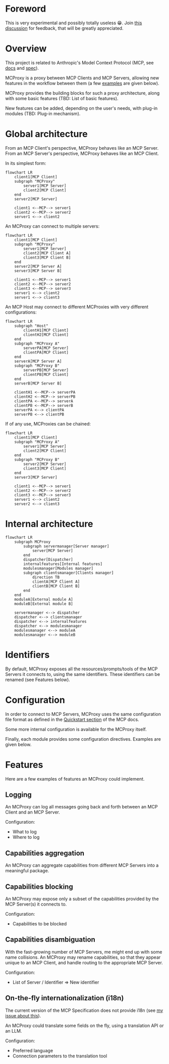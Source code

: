 # Foreword

This is very experimental and possibly totally useless 😁. Join [this discussion](https://github.com/LaurentAjdnik/mcproxy/discussions/2) for feedback, that will be greatly appreciated.

# Overview

This project is related to Anthropic's Model Context Protocol (MCP, see [docs](https://modelcontextprotocol.io) and [spec](https://spec.modelcontextprotocol.io/)).

MCProxy is a proxy between MCP Clients and MCP Servers, allowing new features in the workflow between them (a few [examples](#features) are given below).

MCProxy provides the building blocks for such a proxy architecture, along with some basic features (TBD: List of basic features).

New features can be added, depending on the user's needs, with plug-in modules (TBD: Plug-in mechanism).

# Global architecture

From an MCP Client's perspective, MCProxy behaves like an MCP Server. From an MCP Server's perspective, MCProxy behaves like an MCP Client.

In its simplest form:

```mermaid
flowchart LR
    client1[MCP Client]
    subgraph "MCProxy"
        server1[MCP Server]
        client2[MCP Client]
    end
    server2[MCP Server]

    client1 <--MCP--> server1
    client2 <--MCP--> server2
    server1 <--> client2
```

An MCProxy can connect to multiple servers:

```mermaid
flowchart LR
    client1[MCP Client]
    subgraph "MCProxy"
        server1[MCP Server]
        client2[MCP Client A]
        client3[MCP Client B]
    end
    server2[MCP Server A]
    server3[MCP Server B]

    client1 <--MCP--> server1
    client2 <--MCP--> server2
    client3 <--MCP--> server3
    server1 <--> client2
    server1 <--> client3
```

An MCP Host may connect to different MCProxies with very different configurations:

```mermaid
flowchart LR
    subgraph "Host"
        clientH1[MCP Client]
        clientH2[MCP Client]
    end
    subgraph "MCProxy A"
        serverPA[MCP Server]
        clientPA[MCP Client]
    end
    serverA[MCP Server A]
    subgraph "MCProxy B"
        serverPB[MCP Server]
        clientPB[MCP Client]
    end
    serverB[MCP Server B]

    clientH1 <--MCP--> serverPA
    clientH2 <--MCP--> serverPB
    clientPA <--MCP--> serverA
    clientPB <--MCP--> serverB
    serverPA <--> clientPA
    serverPB <--> clientPB
```


If of any use, MCProxies can be chained:

```mermaid
flowchart LR
    client1[MCP Client]
    subgraph "MCProxy A"
        server1[MCP Server]
        client2[MCP Client]
    end
    subgraph "MCProxy B"
        server2[MCP Server]
        client3[MCP Client]
    end
    server3[MCP Server]

    client1 <--MCP--> server1
    client2 <--MCP--> server2
    client3 <--MCP--> server3
    server1 <--> client2
    server2 <--> client3
```

# Internal architecture

```mermaid
flowchart LR
    subgraph MCProxy
        subgraph servermanager[Server manager]
            server[MCP Server]
        end
        dispatcher[Dispatcher]
        internalfeatures[Internal features]
        modulesmanager[Modules manager]
        subgraph clientsmanager[Clients manager]
            direction TB
            clientA[MCP Client A]
            clientB[MCP Client B]
        end
    end
    moduleA[External module A]
    moduleB[External module B]

    servermanager <--> dispatcher
    dispatcher <--> clientsmanager
    dispatcher <--> internalfeatures
    dispatcher <--> modulesmanager
    modulesmanager <--> moduleA
    modulesmanager <--> moduleB
```

# Identifiers

By default, MCProxy exposes all the resources/prompts/tools of the MCP Servers it connects to, using the same identifiers. These identifiers can be renamed (see Features below).

# Configuration

In order to connect to MCP Servers, MCProxy uses the same configuration file format as defined in the [Quickstart section](https://modelcontextprotocol.io/quickstart#installation) of the MCP docs.

Some more internal configuration is available for the MCProxy itself.

Finally, each module provides some configuration directives. Examples are given below.

# Features

Here are a few examples of features an MCProxy could implement.

## Logging

An MCProxy can log all messages going back and forth between an MCP Client and an MCP Server.

Configuration:
- What to log
- Where to log

## Capabilities aggregation

An MCProxy can aggregate capabilities from different MCP Servers into a meaningful package.

## Capabilities blocking

An MCProxy may expose only a subset of the capabilities provided by the MCP Server(s) it connects to.

Configuration:
- Capabilities to be blocked
 
## Capabilities disambiguation

With the fast-growing number of MCP Servers, me might end up with some name collisions. An MCProxy may rename capabilities, so that they appear unique to an MCP Client, and handle routing to the appropriate MCP Server.

Configuration:
- List of Server / Identifier => New identifier

## On-the-fly internationalization (i18n)

The current version of the MCP Specification does not provide i18n (see [my issue about this](https://github.com/modelcontextprotocol/specification/issues/86)).

An MCProxy could translate some fields on the fly, using a translation API or an LLM.

Configuration:
- Preferred language
- Connection parameters to the translation tool
 

